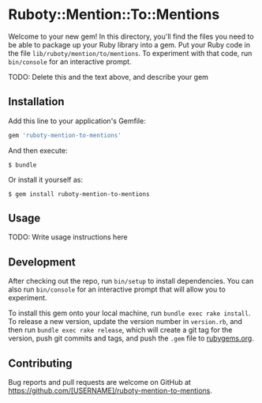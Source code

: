 # Ruboty::Mention::To::Mentions

Welcome to your new gem! In this directory, you'll find the files you need to be able to package up your Ruby library into a gem. Put your Ruby code in the file `lib/ruboty/mention/to/mentions`. To experiment with that code, run `bin/console` for an interactive prompt.

TODO: Delete this and the text above, and describe your gem

## Installation

Add this line to your application's Gemfile:

```ruby
gem 'ruboty-mention-to-mentions'
```

And then execute:

    $ bundle

Or install it yourself as:

    $ gem install ruboty-mention-to-mentions

## Usage

TODO: Write usage instructions here

## Development

After checking out the repo, run `bin/setup` to install dependencies. You can also run `bin/console` for an interactive prompt that will allow you to experiment.

To install this gem onto your local machine, run `bundle exec rake install`. To release a new version, update the version number in `version.rb`, and then run `bundle exec rake release`, which will create a git tag for the version, push git commits and tags, and push the `.gem` file to [rubygems.org](https://rubygems.org).

## Contributing

Bug reports and pull requests are welcome on GitHub at https://github.com/[USERNAME]/ruboty-mention-to-mentions.

